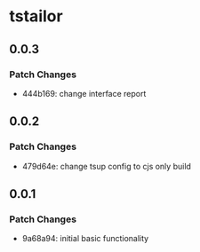# tstailor

## 0.0.3

### Patch Changes

- 444b169: change interface report

## 0.0.2

### Patch Changes

- 479d64e: change tsup config to cjs only build

## 0.0.1

### Patch Changes

- 9a68a94: initial basic functionality
